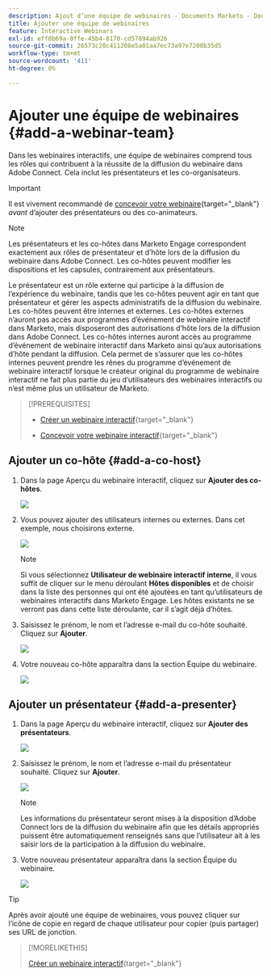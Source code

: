 ```yaml
---
description: Ajout d’une équipe de webinaires - Documents Marketo - Documentation du produit
title: Ajouter une équipe de webinaires
feature: Interactive Webinars
exl-id: eff0b69a-0ffe-45b4-8170-cd57894ab926
source-git-commit: 26573c20c411208e5a01aa7ec73a97e7208b35d5
workflow-type: tm+mt
source-wordcount: '411'
ht-degree: 0%

---
```


# Ajouter une équipe de webinaires {#add-a-webinar-team}

Dans les webinaires interactifs, une équipe de webinaires comprend tous les rôles qui contribuent à la réussite de la diffusion du webinaire dans Adobe Connect. Cela inclut les présentateurs et les co-organisateurs.

>[!IMPORTANT]
>
>Il est vivement recommandé de [concevoir votre webinaire](/help/marketo/product-docs/demand-generation/events/interactive-webinars/designing-interactive-webinars.md){target="_blank"} _avant_ d’ajouter des présentateurs ou des co-animateurs.

>[!NOTE]
>
>Les présentateurs et les co-hôtes dans Marketo Engage correspondent exactement aux rôles de présentateur et d’hôte lors de la diffusion du webinaire dans Adobe Connect. Les co-hôtes peuvent modifier les dispositions et les capsules, contrairement aux présentateurs.

Le présentateur est un rôle externe qui participe à la diffusion de l’expérience du webinaire, tandis que les co-hôtes peuvent agir en tant que présentateur et gérer les aspects administratifs de la diffusion du webinaire. Les co-hôtes peuvent être internes et externes. Les co-hôtes externes n’auront pas accès aux programmes d’événement de webinaire interactif dans Marketo, mais disposeront des autorisations d’hôte lors de la diffusion dans Adobe Connect. Les co-hôtes internes auront accès au programme d’événement de webinaire interactif dans Marketo ainsi qu’aux autorisations d’hôte pendant la diffusion. Cela permet de s’assurer que les co-hôtes internes peuvent prendre les rênes du programme d’événement de webinaire interactif lorsque le créateur original du programme de webinaire interactif ne fait plus partie du jeu d’utilisateurs des webinaires interactifs ou n’est même plus un utilisateur de Marketo.

>[!PREREQUISITES]
>
>* [Créer un webinaire interactif](/help/marketo/product-docs/demand-generation/events/interactive-webinars/create-an-interactive-webinar.md){target="_blank"}
>
>* [Concevoir votre webinaire interactif](/help/marketo/product-docs/demand-generation/events/interactive-webinars/designing-interactive-webinars.md){target="_blank"}

## Ajouter un co-hôte {#add-a-co-host}

1. Dans la page Aperçu du webinaire interactif, cliquez sur **Ajouter des co-hôtes**.

   ![](assets/add-a-webinar-team-1.png)

1. Vous pouvez ajouter des utilisateurs internes ou externes. Dans cet exemple, nous choisirons externe.

   ![](assets/add-a-webinar-team-2.png)

   >[!NOTE]
   >
   >Si vous sélectionnez **Utilisateur de webinaire interactif interne**, il vous suffit de cliquer sur le menu déroulant **Hôtes disponibles** et de choisir dans la liste des personnes qui ont été ajoutées en tant qu’utilisateurs de webinaires interactifs dans Marketo Engage. Les hôtes existants ne se verront pas dans cette liste déroulante, car il s’agit déjà d’hôtes.

1. Saisissez le prénom, le nom et l’adresse e-mail du co-hôte souhaité. Cliquez sur **Ajouter**.

   ![](assets/add-a-webinar-team-3.png)

1. Votre nouveau co-hôte apparaîtra dans la section Équipe du webinaire.

   ![](assets/add-a-webinar-team-4.png)

## Ajouter un présentateur {#add-a-presenter}

1. Dans la page Aperçu du webinaire interactif, cliquez sur **Ajouter des présentateurs**.

   ![](assets/add-a-webinar-team-5.png)

1. Saisissez le prénom, le nom et l’adresse e-mail du présentateur souhaité. Cliquez sur **Ajouter**.

   ![](assets/add-a-webinar-team-6.png)

   >[!NOTE]
   >
   >Les informations du présentateur seront mises à la disposition d’Adobe Connect lors de la diffusion du webinaire afin que les détails appropriés puissent être automatiquement renseignés sans que l’utilisateur ait à les saisir lors de la participation à la diffusion du webinaire.

1. Votre nouveau présentateur apparaîtra dans la section Équipe du webinaire.

   ![](assets/add-a-webinar-team-7.png)

>[!TIP]
>
>Après avoir ajouté une équipe de webinaires, vous pouvez cliquer sur l’icône de copie en regard de chaque utilisateur pour copier (puis partager) ses URL de jonction.

>[!MORELIKETHIS]
>
>[Créer un webinaire interactif](/help/marketo/product-docs/demand-generation/events/interactive-webinars/create-an-interactive-webinar.md){target="_blank"}
